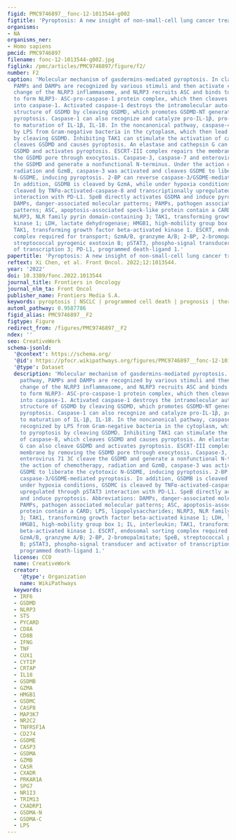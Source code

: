 ```yaml
---
figid: PMC9746897__fonc-12-1013544-g002
figtitle: 'Pyroptosis: A new insight of non-small-cell lung cancer treatment'
organisms:
- NA
organisms_ner:
- Homo sapiens
pmcid: PMC9746897
filename: fonc-12-1013544-g002.jpg
figlink: /pmc/articles/PMC9746897/figure/f2/
number: F2
caption: 'Molecular mechanism of gasdermins-mediated pyroptosis. In classical pathway,
  PAMPs and DAMPs are recognized by various stimuli and then activate conformational
  change of the NLRP3 inflammasome, and NLRP3 recruits ASC and binds to pro-caspase-1
  to form NLRP3- ASC-pro-caspase-1 protein complex, which then cleaves pro-caspase-1
  into caspase-1. Activated caspase-1 destroys the intramolecular auto-inhibitory
  structure of GSDMD by cleaving GSDMD, which promotes GSDMD-NT generation and induces
  pyroptosis. Caspase-1 can also recognize and catalyze pro-IL-1β, pro-IL-18, leading
  to maturation of IL-1β, IL-18. In the noncanonical pathway, caspase-4/5/11 are recognized
  by LPS from Gram-negative bacteria in the cytoplasm, which then lead to pyroptosis
  by cleaving GSDMD. Inhibiting TAK1 can stimulate the activation of caspase-8, which
  cleaves GSDMD and causes pyroptosis. An elastase and cathepsin G can also cleave
  GSDMD and activates pyroptosis. ESCRT-III complex repairs the membrane by removing
  the GSDMD pore through exocytosis. Caspase-3, caspase-7 and enterovirus 71 3C cleave
  the GSDMD and generate a nonfunctional N-terminus. Under the action of chemotherapy,
  radiation and GzmB, caspase-3 was activated and cleaves GSDME to liberate the cytotoxic
  N-GSDME, inducing pyroptosis. 2-BP can reverse caspase-3/GSDME-mediated pyroptosis.
  In addition, GSDMB is cleaved by GzmA, while under hypoxia conditions, GSDMC is
  cleaved by TNFα-activated-caspase-8 and transcriptionally upregulated through pSTAT3
  interaction with PD-L1. SpeB directly activates GSDMA and induce pyroptosis. Abbreviations:
  DAMPs, danger-associated molecular patterns; PAMPs, pathogen associated molecular
  patterns; ASC, apoptosis-associated speck-like protein contain a CARD; LPS, lipopolysaccharides;
  NLRP3, NLR family pyrin domain-containing 3; TAK1, transforming growth factor beta-activated
  kinase 1; LDH, lactate dehydrogenase; HMGB1, high-mobility group box 1; IL, interleukin;
  TAK1, transforming growth factor beta-activated kinase 1. ESCRT, endosomal sorting
  complex required for transport; GzmA/B, granzyme A/B; 2-BP, 2-bromopalmitate; SpeB,
  streptococcal pyrogenic exotoxin B; pSTAT3, phospho-signal transducer and activator
  of transcription 3; PD-L1, programmed death-ligand 1.'
papertitle: 'Pyroptosis: A new insight of non-small-cell lung cancer treatment.'
reftext: Xi Chen, et al. Front Oncol. 2022;12:1013544.
year: '2022'
doi: 10.3389/fonc.2022.1013544
journal_title: Frontiers in Oncology
journal_nlm_ta: Front Oncol
publisher_name: Frontiers Media S.A.
keywords: pyroptosis | NSCLC | programmed cell death | prognosis | therapy
automl_pathway: 0.9587786
figid_alias: PMC9746897__F2
figtype: Figure
redirect_from: /figures/PMC9746897__F2
ndex: ''
seo: CreativeWork
schema-jsonld:
  '@context': https://schema.org/
  '@id': https://pfocr.wikipathways.org/figures/PMC9746897__fonc-12-1013544-g002.html
  '@type': Dataset
  description: 'Molecular mechanism of gasdermins-mediated pyroptosis. In classical
    pathway, PAMPs and DAMPs are recognized by various stimuli and then activate conformational
    change of the NLRP3 inflammasome, and NLRP3 recruits ASC and binds to pro-caspase-1
    to form NLRP3- ASC-pro-caspase-1 protein complex, which then cleaves pro-caspase-1
    into caspase-1. Activated caspase-1 destroys the intramolecular auto-inhibitory
    structure of GSDMD by cleaving GSDMD, which promotes GSDMD-NT generation and induces
    pyroptosis. Caspase-1 can also recognize and catalyze pro-IL-1β, pro-IL-18, leading
    to maturation of IL-1β, IL-18. In the noncanonical pathway, caspase-4/5/11 are
    recognized by LPS from Gram-negative bacteria in the cytoplasm, which then lead
    to pyroptosis by cleaving GSDMD. Inhibiting TAK1 can stimulate the activation
    of caspase-8, which cleaves GSDMD and causes pyroptosis. An elastase and cathepsin
    G can also cleave GSDMD and activates pyroptosis. ESCRT-III complex repairs the
    membrane by removing the GSDMD pore through exocytosis. Caspase-3, caspase-7 and
    enterovirus 71 3C cleave the GSDMD and generate a nonfunctional N-terminus. Under
    the action of chemotherapy, radiation and GzmB, caspase-3 was activated and cleaves
    GSDME to liberate the cytotoxic N-GSDME, inducing pyroptosis. 2-BP can reverse
    caspase-3/GSDME-mediated pyroptosis. In addition, GSDMB is cleaved by GzmA, while
    under hypoxia conditions, GSDMC is cleaved by TNFα-activated-caspase-8 and transcriptionally
    upregulated through pSTAT3 interaction with PD-L1. SpeB directly activates GSDMA
    and induce pyroptosis. Abbreviations: DAMPs, danger-associated molecular patterns;
    PAMPs, pathogen associated molecular patterns; ASC, apoptosis-associated speck-like
    protein contain a CARD; LPS, lipopolysaccharides; NLRP3, NLR family pyrin domain-containing
    3; TAK1, transforming growth factor beta-activated kinase 1; LDH, lactate dehydrogenase;
    HMGB1, high-mobility group box 1; IL, interleukin; TAK1, transforming growth factor
    beta-activated kinase 1. ESCRT, endosomal sorting complex required for transport;
    GzmA/B, granzyme A/B; 2-BP, 2-bromopalmitate; SpeB, streptococcal pyrogenic exotoxin
    B; pSTAT3, phospho-signal transducer and activator of transcription 3; PD-L1,
    programmed death-ligand 1.'
  license: CC0
  name: CreativeWork
  creator:
    '@type': Organization
    name: WikiPathways
  keywords:
  - IRF6
  - GSDMD
  - NLRP3
  - STS
  - PYCARD
  - CD8A
  - CD8B
  - IFNG
  - TNF
  - CUX1
  - CYTIP
  - CRTAP
  - IL18
  - GSDMB
  - GZMA
  - HMGB1
  - GSDMC
  - CASP8
  - MAP3K7
  - NR2C2
  - TNFRSF1A
  - CD274
  - GSDME
  - CASP3
  - GSDMA
  - GZMB
  - CASR
  - CXADR
  - PRKAR1A
  - SPG7
  - NR1I3
  - TRIM13
  - CXADRP1
  - GSDMA-N
  - GSDMA-C
  - LPS
---
```

